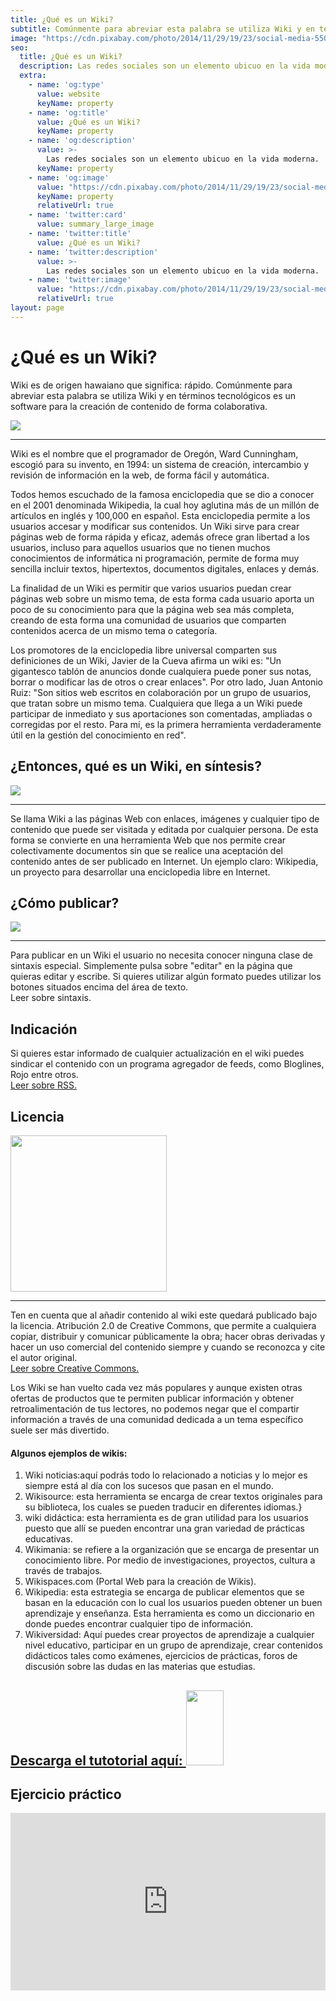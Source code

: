 ```yaml
---
title: ¿Qué es un Wiki?
subtitle: Comúnmente para abreviar esta palabra se utiliza Wiki y en términos tecnológicos es un software para la creación de contenido de forma colaborativa.
image: "https://cdn.pixabay.com/photo/2014/11/29/19/23/social-media-550778_1280.jpg"
seo:
  title: ¿Qué es un Wiki?
  description: Las redes sociales son un elemento ubicuo en la vida moderna.
  extra:
    - name: 'og:type'
      value: website
      keyName: property
    - name: 'og:title'
      value: ¿Qué es un Wiki?
      keyName: property
    - name: 'og:description'
      value: >-
        Las redes sociales son un elemento ubicuo en la vida moderna.
      keyName: property
    - name: 'og:image'
      value: "https://cdn.pixabay.com/photo/2014/11/29/19/23/social-media-550778_1280.jpg"
      keyName: property
      relativeUrl: true
    - name: 'twitter:card'
      value: summary_large_image
    - name: 'twitter:title'
      value: ¿Qué es un Wiki?
    - name: 'twitter:description'
      value: >-
        Las redes sociales son un elemento ubicuo en la vida moderna.
    - name: 'twitter:image'
      value: "https://cdn.pixabay.com/photo/2014/11/29/19/23/social-media-550778_1280.jpg"
      relativeUrl: true
layout: page
---
```


# ¿Qué es un Wiki?

Wiki es de origen hawaiano que significa: rápido. Comúnmente para abreviar esta palabra se utiliza Wiki y en términos tecnológicos es un software para la creación de contenido de forma colaborativa.

<img src="https://cdn.pixabay.com/photo/2014/11/29/19/23/social-media-550778_1280.jpg">

<hr/>

Wiki es el nombre que el programador de Oregón, Ward Cunningham, escogió para su invento, en 1994: un sistema de creación, intercambio y revisión de información en la web, de forma fácil y automática.

Todos hemos escuchado de la famosa enciclopedia que se dio a conocer en el 2001 denominada Wikipedia, la cual hoy aglutina más de un millón de artículos en inglés y 100,000 en español. Esta enciclopedia permite a los usuarios accesar y modificar sus contenidos.
Un Wiki sirve para crear páginas web de forma rápida y eficaz, además ofrece gran libertad a los usuarios, incluso para aquellos usuarios que no tienen muchos conocimientos de informática ni programación, permite de forma muy sencilla incluir textos, hipertextos, documentos digitales, enlaces y demás.

La finalidad de un Wiki es permitir que varios usuarios puedan crear páginas web sobre un mismo tema, de esta forma cada usuario aporta un poco de su conocimiento para que la página web sea más completa, creando de esta forma una comunidad de usuarios que
comparten contenidos acerca de un mismo tema o categoría.

Los promotores de la enciclopedia libre universal comparten sus definiciones de un Wiki, Javier de la Cueva afirma un wiki es: &quot;Un gigantesco tablón de anuncios donde cualquiera puede poner sus notas, borrar o modificar las de otros o crear enlaces&quot;.
Por otro lado, Juan Antonio Ruiz: &quot;Son sitios web escritos en colaboración por un grupo de usuarios, que tratan sobre un mismo tema. Cualquiera que llega a un Wiki puede participar de inmediato y sus aportaciones son comentadas, ampliadas o corregidas por el resto. Para mí, es la primera herramienta verdaderamente útil en la gestión del conocimiento en red&quot;.

## ¿Entonces, qué es un Wiki, en síntesis?

<img src="https://cdn.pixabay.com/photo/2014/11/29/19/23/community-550775_1280.jpg">

<hr/>

Se llama Wiki a las páginas Web con enlaces, imágenes y cualquier tipo de contenido que puede ser visitada y editada por cualquier persona. De esta forma se convierte en una herramienta Web que nos permite crear colectivamente documentos sin que se realice una aceptación del contenido antes de ser publicado en Internet. Un ejemplo claro: Wikipedia, un proyecto para desarrollar una enciclopedia libre en Internet.

## ¿Cómo publicar?

<img src="https://cdn.pixabay.com/photo/2022/01/11/21/48/edit-6931553_1280.png">

<hr/>

Para publicar en un Wiki el usuario no necesita conocer ninguna clase de sintaxis especial.
Simplemente pulsa sobre &quot;editar&quot; en la página que quieras editar y escribe. Si quieres utilizar
algún formato puedes utilizar los botones situados encima del área de texto.
<br/>Leer sobre sintaxis.
## Indicación

Si quieres estar informado de cualquier actualización en el wiki puedes sindicar el contenido con un programa agregador de feeds, como Bloglines, Rojo entre otros.<br/> [Leer sobre RSS.](http://www.maestrosdelweb.com/sindicando/)

## Licencia

<img
  width="250"
  height="250"
  src="https://cdn.pixabay.com/photo/2015/05/26/20/49/creative-commons-785334_960_720.png">

<hr/>

Ten en cuenta que al añadir contenido al wiki este quedará publicado bajo la licencia.
Atribución 2.0 de Creative Commons, que permite a cualquiera copiar, distribuir y comunicar públicamente la obra; hacer obras derivadas y hacer un uso comercial del contenido siempre y cuando se reconozca y cite el autor original.<br/>[Leer sobre Creative Commons.](http://www.maestrosdelweb.com/creativecommons/)

Los Wiki se han vuelto cada vez más populares y aunque existen otras ofertas de productos que te permiten publicar información y obtener retroalimentación de tus lectores, no podemos negar que el compartir información a través de una comunidad dedicada a un tema específico suele ser más divertido.

#### Algunos ejemplos de wikis:

1. Wiki noticias:aquí podrás todo lo relacionado a noticias y lo mejor es siempre está al
día con los sucesos que pasan en el mundo.
2. Wikisource: esta herramienta se encarga de crear textos originales para su biblioteca,
los cuales se pueden traducir en diferentes idiomas.}
3. wiki didáctica: esta herramienta es de gran utilidad para los usuarios puesto que allí se
pueden encontrar una gran variedad de prácticas educativas.
4. Wikimania: se refiere a la organización que se encarga de presentar un conocimiento
libre. Por medio de investigaciones, proyectos, cultura a través de trabajos.
5. Wikispaces.com (Portal Web para la creación de Wikis).
6. Wikipedia: esta estrategia se encarga de publicar elementos que se basan en la
educación con lo cual los usuarios pueden obtener un buen aprendizaje y enseñanza.
Esta herramienta es como un diccionario en donde puedes encontrar cualquier tipo de
información.
7. Wikiversidad: Aquí puedes crear proyectos de aprendizaje a cualquier nivel educativo,
participar en un grupo de aprendizaje, crear contenidos didácticos tales como
exámenes, ejercicios de prácticas, foros de discusión sobre las dudas en las materias
que estudias.

<div class="important">
  <a
    href="https://drive.google.com/file/d/12msx0aG7wsDKjafDofP_42spLSTN_cJi/view?usp=sharing"
    target="_blank">
    <h2>Descarga el tutotorial aquí:
      <img
      width="60"
      height="120"
      src="https://cdn.pixabay.com/photo/2018/09/07/14/42/download-pdf-3660827_960_720.png"/>
    </h2>
  </a>
</div>

## Ejercicio práctico

<div style="width: 100%;">
  <div style="position: relative; padding-bottom: 56.25%; padding-top: 0; height: 0;">
    <iframe
      frameborder="0"
      width="1200"
      height="675"
      style="position: absolute; top: 0; left: 0; width: 100%; height: 100%;"
      src="https://view.genial.ly/61e746bbc1af0d0012b72215"
      type="text/html"
      allowscriptaccess="always"
      allowfullscreen="true"
      scrolling="yes"
      allownetworking="all">
    </iframe>
  </div>
</div>